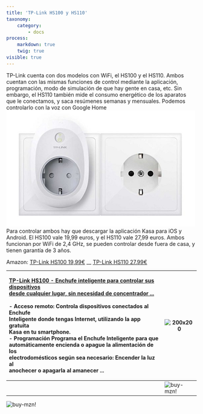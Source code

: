 ```yaml
---
title: 'TP-Link HS100 y HS110'
taxonomy:
    category:
        - docs
process:
    markdown: true
    twig: true
visible: true
---
```


TP-Link cuenta con dos modelos con WiFi, el HS100 y el HS110. Ambos cuentan con las mismas funciones de control mediante la aplicación, programación, modo de simulación de que hay gente en casa, etc. Sin embargo, el HS110 también mide el consumo energético de los aparatos que le conectamos, y saca resúmenes semanas y mensuales. Podemos controlarlo con la voz con Google Home
![](Screenshot_1.png)
Para controlar ambos hay que descargar la aplicación Kasa para iOS y Android. El HS100 vale 19,99 euros, y el HS110 vale 27,99 euros. Ambos funcionan por WiFi de 2,4 GHz, se pueden controlar desde fuera de casa, y tienen garantía de 3 años.

Amazon: [TP-Link HS100 19,99€](https://amzn.to/2Lj7sHB) __ [TP-Link HS110  27.99€](https://amzn.to/2LjHwve) 

| <p align="left">[TP-Link HS100 - Enchufe inteligente para controlar sus dispositivos<br/> desde cualquier lugar, sin necesidad de concentrador ...](https://amzn.to/2Lj7sHB)<br/><br/>- Acceso remoto: Controla dispositivos conectados al Enchufe<br/>Inteligente donde tengas Internet, utilizando la app gratuita<br/>Kasa en tu smartphone.<br>- Programación Programa el Enchufe Inteligente para que<br/>automáticamente encienda o apague la alimentación de los<br/> electrodomésticos según sea necesario: Encender la luz al <br/>anochecer o apagarla al amanecer ...</p> |  ![200x200][amzn-TPL-HS100]  |
|-------------|-------------|
|  | ![buy-mzn!][buy-mzn] |

![buy-mzn!][buy-mzn]

<!--- REFERENCIA A IMAGENES AL PIE DEl ARTÍCULO --->

[mejor-oferta]: https://dabuttonfactory.com/button.png?t=Mejor+oferta!&f=Roboto-Bold&ts=24&tc=fff&w=200&h=50&c=5&bgt=unicolored&bgc=e4b101
[amzn-TPL-HS100]: https://dummyimage.com/200x200/474/fff.png&text=200x200
[amzn-btn-lnk]: https://images-na.ssl-images-amazon.com/images/G/01/associates/remote-buy-box/buy1.gif "TP-Link-HS100"
[buy-mzn]: https://dabuttonfactory.com/button.png?t=Buy+from+AMAZON!&f=Roboto-Bold&ts=20&tc=fff&w=200&h=25&c=5&bgt=unicolored&bgc=037ba2
